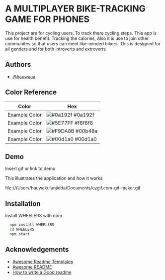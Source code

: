 
# A MULTIPLAYER BIKE-TRACKING GAME FOR PHONES


This project are for cycling users. To track there cycling steps.
This app is use for health benefit. Tracking the calories, Also it is use to join other 
communites so that users can meet like-minded bikers. This is designed for all genders and for both introverts 
and extroverts. 


## Authors

- [@hauwaaa](https://github.com/Hauwaa/WHEELERS)

## Color Reference

| Color             | Hex                                                                |
| ----------------- | ------------------------------------------------------------------ |
| Example Color | ![#0a192f](https://via.placeholder.com/10/0a192f?text=+) #0a192f |
| Example Color | ![#5E77FF](https://via.placeholder.com/10/5E77FF?text=+) #f8f8f8 |
| Example Color | ![#F9DA8B](https://via.placeholder.com/10/F9DA8B?text=+) #00b48a |
| Example Color | ![#00d1a0](https://via.placeholder.com/10/00b48a?text=+) #00d1a0 |


## Demo

Insert gif or link to demo

This illustrates the application and how it works

file:///Users/hauwakulunjidda/Documents/ezgif.com-gif-maker.gif
## Installation

Install WHEELERS with npm

```bash
  npm install WHEELERS
  cd WHEELERS
  npm start
```
    
## Acknowledgements

 - [Awesome Readme Templates](https://awesomeopensource.com/project/elangosundar/awesome-README-templates)
 - [Awesome README](https://github.com/matiassingers/awesome-readme)
 - [How to write a Good readme](https://bulldogjob.com/news/449-how-to-write-a-good-readme-for-your-github-project)

